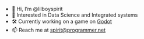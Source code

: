 - 👋 Hi, I’m @lilboyspirit
- 👀 Interested in Data Science and Integrated systems
- 🛠️ Currently working on a game on [Godot](https://github.com/godotengine/godot)
- 📫 Reach me at spirit@programmer.net
